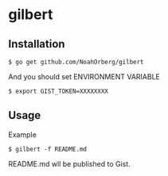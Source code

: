 # gilbert

## Installation
```
$ go get github.com/NoahOrberg/gilbert
```
And you should set ENVIRONMENT VARIABLE
```
$ export GIST_TOKEN=XXXXXXXX
```
## Usage
Example
```
$ gilbert -f README.md
```

README.md wll be published to Gist.

